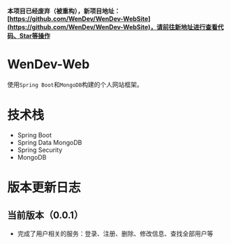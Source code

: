 **本项目已经废弃（被重构），新项目地址：[https://github.com/WenDev/WenDev-WebSite](https://github.com/WenDev/WenDev-WebSite)，请前往新地址进行查看代码、Star等操作**

# WenDev-Web

使用`Spring Boot`和`MongoDB`构建的个人网站框架。

# 技术栈

+ Spring Boot
+ Spring Data MongoDB
+ Spring Security
+ MongoDB

# 版本更新日志

## 当前版本（0.0.1）

+ 完成了用户相关的服务：登录、注册、删除、修改信息、查找全部用户等
